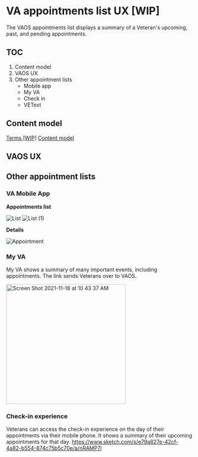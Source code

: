 # VA appointments list UX [WIP]

The VAOS appointments list displays a summary of a Veteran's upcoming, past, and pending appointments.

## TOC

1. Content model
2. VAOS UX
3. Other appointment lists
    * Mobile app
    * My VA
    * Check in
    * VEText


## Content model

[Terms [WIP]](https://docs.google.com/spreadsheets/d/1zGfyAjwLgcU6KNpCQK09hQzKoN4ZmrM8u5Ejpitem1Q/edit#gid=520523114)
[Content model](https://app.mural.co/t/adhoccorporateworkspace2583/m/adhoccorporateworkspace2583/1639677197374/28216c756bb7e2b70099470f2b84a30c2632035b?sender=ub08ff1d80ee7bd38d6c02354)

## VAOS UX

## Other appointment lists

### VA Mobile App

**Appointments list**

![List](https://user-images.githubusercontent.com/2536801/149032222-d5a871d5-6835-48ce-9eee-9a10575a2a6d.png)
![List (1)](https://user-images.githubusercontent.com/2536801/149032244-a95861a5-790a-4ac0-838e-d5cdbabbe333.png)

**Details**

![Appointment](https://user-images.githubusercontent.com/2536801/149032265-67e68cac-3633-4bf7-9825-7db1b224b6a7.png)

### My VA

My VA shows a summary of many important events, including appointments. The link sends Veterans over to VAOS.

<img width="322" alt="Screen Shot 2021-11-18 at 10 43 37 AM" src="https://user-images.githubusercontent.com/2536801/149032303-a104084e-4909-419c-97ac-b7dce32d0255.png">

### Check-in experience

Veterans can access the check-in experience on the day of their appointments via their mobile phone. It shows a summary of their upcoming appointments for that day.
https://www.sketch.com/s/e79a827e-42cf-4a82-b554-874c75b5c70e/a/nRAMP7l


